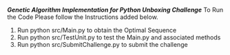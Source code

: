 ***Genetic Algorithm Implementation for Python Unboxing Challenge***
To Run the Code Please follow the Instructions added below.
1. Run python src/Main.py to obtain the Optimal Sequence
2. Run python src/TestUnit.py to test the Main.py and associated methods
3. Run python src/SubmitChallenge.py to submit the challenge
